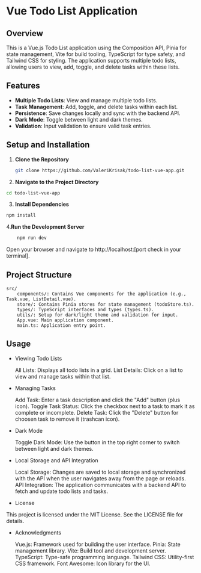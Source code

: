 # Vue Todo List Application

## Overview

This is a Vue.js Todo List application using the Composition API, Pinia for state management, Vite for build tooling, TypeScript for type safety, and Tailwind CSS for styling. The application supports multiple todo lists, allowing users to view, add, toggle, and delete tasks within these lists.

## Features

- **Multiple Todo Lists**: View and manage multiple todo lists.
- **Task Management**: Add, toggle, and delete tasks within each list.
- **Persistence**: Save changes locally and sync with the backend API.
- **Dark Mode**: Toggle between light and dark themes.
- **Validation**: Input validation to ensure valid task entries.

## Setup and Installation

1. **Clone the Repository**

   ```bash
   git clone https://github.com/ValeriKrisak/todo-list-vue-app.git
   ```

2. **Navigate to the Project Directory**

```bash
cd todo-list-vue-app
```

3. **Install Dependencies**

```bash
npm install
```

4.**Run the Development Server**

```bash
    npm run dev
```

Open your browser and navigate to http://localhost:[port check in your terminal].

## Project Structure

    src/
        components/: Contains Vue components for the application (e.g., Task.vue, ListDetail.vue).
        store/: Contains Pinia stores for state management (todoStore.ts).
        types/: TypeScript interfaces and types (types.ts).
        utils/: Setup for dark/light theme and validation for input.
        App.vue: Main application component.
        main.ts: Application entry point.

## Usage

- Viewing Todo Lists

  All Lists: Displays all todo lists in a grid.
  List Details: Click on a list to view and manage tasks within that list.

- Managing Tasks

  Add Task: Enter a task description and click the "Add" button (plus icon).
  Toggle Task Status: Click the checkbox next to a task to mark it as complete or incomplete.
  Delete Task: Click the "Delete" button for choosen task to remove it (trashcan icon).

- Dark Mode

  Toggle Dark Mode: Use the button in the top right corner to switch between light and dark themes.

- Local Storage and API Integration

  Local Storage: Changes are saved to local storage and synchronized with the API when the user navigates away from the page or reloads.
  API Integration: The application communicates with a backend API to fetch and update todo lists and tasks.

- License

This project is licensed under the MIT License. See the LICENSE file for details.

- Acknowledgments

  Vue.js: Framework used for building the user interface.
  Pinia: State management library.
  Vite: Build tool and development server.
  TypeScript: Type-safe programming language.
  Tailwind CSS: Utility-first CSS framework.
  Font Awesome: Icon library for the UI.
